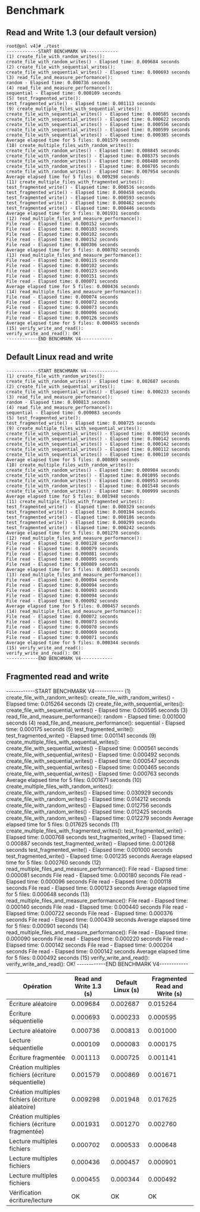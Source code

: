 # Benchmark 
## Read and Write 1.3 (our default version)
```
root@pnl v4]# ./test
------------START BENCHMARK V4------------
(1) create_file_with_random_writes():
create_file_with_random_writes() - Elapsed time: 0.009684 seconds
(2) create_file_with_sequential_writes():
create_file_with_sequential_writes() - Elapsed time: 0.000693 seconds
(3) read_file_and_measure_performance():
random - Elapsed time: 0.000736 seconds
(4) read_file_and_measure_performance():
sequential - Elapsed time: 0.000109 seconds
(5) test_fragmented_write():
test_fragmented_write() - Elapsed time: 0.001113 seconds
(9) create_multiple_files_with_sequential_writes():
create_file_with_sequential_writes() - Elapsed time: 0.000585 seconds
create_file_with_sequential_writes() - Elapsed time: 0.000622 seconds
create_file_with_sequential_writes() - Elapsed time: 0.000556 seconds
create_file_with_sequential_writes() - Elapsed time: 0.000599 seconds
create_file_with_sequential_writes() - Elapsed time: 0.000385 seconds
Average elapsed time for 5 files: 0.001579 seconds
(10) create_multiple_files_with_random_writes():
create_file_with_random_writes() - Elapsed time: 0.008845 seconds
create_file_with_random_writes() - Elapsed time: 0.008375 seconds
create_file_with_random_writes() - Elapsed time: 0.008480 seconds
create_file_with_random_writes() - Elapsed time: 0.008705 seconds
create_file_with_random_writes() - Elapsed time: 0.007954 seconds
Average elapsed time for 5 files: 0.009298 seconds
(11) create_multiple_files_with_fragmented_writes():
test_fragmented_write() - Elapsed time: 0.000516 seconds
test_fragmented_write() - Elapsed time: 0.000458 seconds
test_fragmented_write() - Elapsed time: 0.000593 seconds
test_fragmented_write() - Elapsed time: 0.000462 seconds
test_fragmented_write() - Elapsed time: 0.000446 seconds
Average elapsed time for 5 files: 0.001931 seconds
(12) read_multiple_files_and_measure_performance():
File read - Elapsed time: 0.000152 seconds
File read - Elapsed time: 0.000103 seconds
File read - Elapsed time: 0.000102 seconds
File read - Elapsed time: 0.000152 seconds
File read - Elapsed time: 0.000306 seconds
Average elapsed time for 5 files: 0.000702 seconds
(13) read_multiple_files_and_measure_performance():
File read - Elapsed time: 0.000115 seconds
File read - Elapsed time: 0.000102 seconds
File read - Elapsed time: 0.000123 seconds
File read - Elapsed time: 0.000151 seconds
File read - Elapsed time: 0.000071 seconds
Average elapsed time for 5 files: 0.000436 seconds
(14) read_multiple_files_and_measure_performance():
File read - Elapsed time: 0.000074 seconds
File read - Elapsed time: 0.000072 seconds
File read - Elapsed time: 0.000073 seconds
File read - Elapsed time: 0.000096 seconds
File read - Elapsed time: 0.000126 seconds
Average elapsed time for 5 files: 0.000455 seconds
(15) verify_write_and_read():
verify_write_and_read(): OK!
------------END BENCHMARK V4------------
```

## Default Linux read and write
```
------------START BENCHMARK V4------------
(1) create_file_with_random_writes():
create_file_with_random_writes() - Elapsed time: 0.002687 seconds
(2) create_file_with_sequential_writes():
create_file_with_sequential_writes() - Elapsed time: 0.000233 seconds
(3) read_file_and_measure_performance():
random - Elapsed time: 0.000813 seconds
(4) read_file_and_measure_performance():
sequential - Elapsed time: 0.000083 seconds
(5) test_fragmented_write():
test_fragmented_write() - Elapsed time: 0.000725 seconds
(9) create_multiple_files_with_sequential_writes():
create_file_with_sequential_writes() - Elapsed time: 0.000159 seconds
create_file_with_sequential_writes() - Elapsed time: 0.000142 seconds
create_file_with_sequential_writes() - Elapsed time: 0.000142 seconds
create_file_with_sequential_writes() - Elapsed time: 0.000112 seconds
create_file_with_sequential_writes() - Elapsed time: 0.000110 seconds
Average elapsed time for 5 files: 0.000869 seconds
(10) create_multiple_files_with_random_writes():
create_file_with_random_writes() - Elapsed time: 0.000984 seconds
create_file_with_random_writes() - Elapsed time: 0.001095 seconds
create_file_with_random_writes() - Elapsed time: 0.000953 seconds
create_file_with_random_writes() - Elapsed time: 0.001548 seconds
create_file_with_random_writes() - Elapsed time: 0.000999 seconds
Average elapsed time for 5 files: 0.001948 seconds
(11) create_multiple_files_with_fragmented_writes():
test_fragmented_write() - Elapsed time: 0.000329 seconds
test_fragmented_write() - Elapsed time: 0.000194 seconds
test_fragmented_write() - Elapsed time: 0.000186 seconds
test_fragmented_write() - Elapsed time: 0.000299 seconds
test_fragmented_write() - Elapsed time: 0.000242 seconds
Average elapsed time for 5 files: 0.001270 seconds
(12) read_multiple_files_and_measure_performance():
File read - Elapsed time: 0.000128 seconds
File read - Elapsed time: 0.000079 seconds
File read - Elapsed time: 0.000081 seconds
File read - Elapsed time: 0.000095 seconds
File read - Elapsed time: 0.000089 seconds
Average elapsed time for 5 files: 0.000533 seconds
(13) read_multiple_files_and_measure_performance():
File read - Elapsed time: 0.000094 seconds
File read - Elapsed time: 0.000094 seconds
File read - Elapsed time: 0.000093 seconds
File read - Elapsed time: 0.000094 seconds
File read - Elapsed time: 0.000092 seconds
Average elapsed time for 5 files: 0.000457 seconds
(14) read_multiple_files_and_measure_performance():
File read - Elapsed time: 0.000072 seconds
File read - Elapsed time: 0.000073 seconds
File read - Elapsed time: 0.000070 seconds
File read - Elapsed time: 0.000069 seconds
File read - Elapsed time: 0.000071 seconds
Average elapsed time for 5 files: 0.000344 seconds
(15) verify_write_and_read():
verify_write_and_read(): OK!
------------END BENCHMARK V4------------
```

## Fragmented read and write
------------START BENCHMARK V4------------
(1) create_file_with_random_writes():
create_file_with_random_writes() - Elapsed time: 0.015264 seconds
(2) create_file_with_sequential_writes():
create_file_with_sequential_writes() - Elapsed time: 0.000595 seconds
(3) read_file_and_measure_performance():
random - Elapsed time: 0.001000 seconds
(4) read_file_and_measure_performance():
sequential - Elapsed time: 0.000175 seconds
(5) test_fragmented_write():
test_fragmented_write() - Elapsed time: 0.001141 seconds
(9) create_multiple_files_with_sequential_writes():
create_file_with_sequential_writes() - Elapsed time: 0.000561 seconds
create_file_with_sequential_writes() - Elapsed time: 0.000492 seconds
create_file_with_sequential_writes() - Elapsed time: 0.000547 seconds
create_file_with_sequential_writes() - Elapsed time: 0.000465 seconds
create_file_with_sequential_writes() - Elapsed time: 0.000763 seconds
Average elapsed time for 5 files: 0.001671 seconds
(10) create_multiple_files_with_random_writes():
create_file_with_random_writes() - Elapsed time: 0.030929 seconds
create_file_with_random_writes() - Elapsed time: 0.014212 seconds
create_file_with_random_writes() - Elapsed time: 0.012756 seconds
create_file_with_random_writes() - Elapsed time: 0.012425 seconds
create_file_with_random_writes() - Elapsed time: 0.012279 seconds
Average elapsed time for 5 files: 0.017625 seconds
(11) create_multiple_files_with_fragmented_writes():
test_fragmented_write() - Elapsed time: 0.000768 seconds
test_fragmented_write() - Elapsed time: 0.000887 seconds
test_fragmented_write() - Elapsed time: 0.001268 seconds
test_fragmented_write() - Elapsed time: 0.001000 seconds
test_fragmented_write() - Elapsed time: 0.001235 seconds
Average elapsed time for 5 files: 0.002760 seconds
(12) read_multiple_files_and_measure_performance():
File read - Elapsed time: 0.000081 seconds
File read - Elapsed time: 0.000180 seconds
File read - Elapsed time: 0.000096 seconds
File read - Elapsed time: 0.000118 seconds
File read - Elapsed time: 0.000123 seconds
Average elapsed time for 5 files: 0.000648 seconds
(13) read_multiple_files_and_measure_performance():
File read - Elapsed time: 0.000140 seconds
File read - Elapsed time: 0.000440 seconds
File read - Elapsed time: 0.000722 seconds
File read - Elapsed time: 0.000376 seconds
File read - Elapsed time: 0.000439 seconds
Average elapsed time for 5 files: 0.000901 seconds
(14) read_multiple_files_and_measure_performance():
File read - Elapsed time: 0.000090 seconds
File read - Elapsed time: 0.000220 seconds
File read - Elapsed time: 0.000142 seconds
File read - Elapsed time: 0.000204 seconds
File read - Elapsed time: 0.000142 seconds
Average elapsed time for 5 files: 0.000492 seconds
(15) verify_write_and_read():
verify_write_and_read(): OK!
------------END BENCHMARK V4------------




| Opération                                        | Read and Write 1.3 (s) | Default Linux (s) | Fragmented Read and Write (s) |
|--------------------------------------------------|------------------------|-------------------|-------------------------------|
| Écriture aléatoire                               | 0.009684               | 0.002687          | 0.015264                      |
| Écriture séquentielle                            | 0.000693               | 0.000233          | 0.000595                      |
| Lecture aléatoire                                | 0.000736               | 0.000813          | 0.001000                      |
| Lecture séquentielle                             | 0.000109               | 0.000083          | 0.000175                      |
| Écriture fragmentée                              | 0.001113               | 0.000725          | 0.001141                      |
| Création multiples fichiers (écriture séquentielle) | 0.001579               | 0.000869          | 0.001671                      |
| Création multiples fichiers (écriture aléatoire) | 0.009298               | 0.001948          | 0.017625                      |
| Création multiples fichiers (écriture fragmentée)| 0.001931               | 0.001270          | 0.002760                      |
| Lecture multiples fichiers                       | 0.000702               | 0.000533          | 0.000648                      |
| Lecture multiples fichiers                       | 0.000436               | 0.000457          | 0.000901                      |
| Lecture multiples fichiers                       | 0.000455               | 0.000344          | 0.000492                      |
| Vérification écriture/lecture                    | OK                     | OK                | OK                           |

